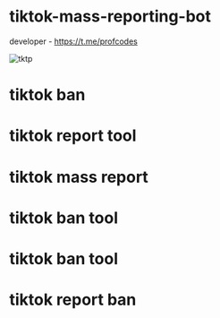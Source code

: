 # tiktok-mass-reporting-bot

developer - https://t.me/profcodes

 ![tktp](https://github.com/user-attachments/assets/3994a29b-690d-475a-a9fa-9cb82a86188d)

# tiktok ban
# tiktok report tool
# tiktok mass report
# tiktok ban tool
# tiktok ban tool
# tiktok report ban
